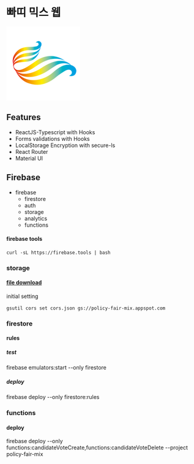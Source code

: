 # 빠띠 믹스 웹

![](/public/android-icon-192x192.png)

## Features

- ReactJS-Typescript with Hooks
- Forms validations with Hooks
- LocalStorage Encryption with secure-ls
- React Router
- Material UI

## Firebase

- firebase
  - firestore
  - auth
  - storage
  - analytics
  - functions

#### firebase tools
```
curl -sL https://firebase.tools | bash
```

### storage

#### [file download](https://firebase.google.com/docs/storage/web/download-files#cors_configuration)

initial setting

```
gsutil cors set cors.json gs://policy-fair-mix.appspot.com
```

### firestore

#### rules

##### test

firebase emulators:start --only firestore

##### deploy

firebase deploy --only firestore:rules

### functions

#### deploy

firebase deploy --only functions:candidateVoteCreate,functions:candidateVoteDelete --project policy-fair-mix
